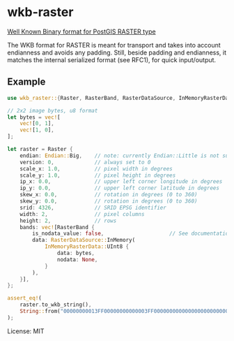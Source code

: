 # wkb-raster

[Well Known Binary format for PostGIS RASTER type](https://github.com/postgis/postgis/blob/master/raster/doc/RFC2-WellKnownBinaryFormat)

The WKB format for RASTER is meant for transport and
takes into account endianness and avoids any padding.
Still, beside padding and endianness, it matches the
internal serialized format (see RFC1), for quick
input/output.

## Example

```rust
use wkb_raster::{Raster, RasterBand, RasterDataSource, InMemoryRasterData, Endian};

// 2x2 image bytes, u8 format
let bytes = vec![
    vec![0, 1],
    vec![1, 0],
];

let raster = Raster {
    endian: Endian::Big,    // note: currently Endian::Little is not supported in PostGIS
    version: 0,             // always set to 0
    scale_x: 1.0,           // pixel width in degrees
    scale_y: 1.0,           // pixel height in degrees
    ip_x: 0.0,              // upper left corner longitude in degrees
    ip_y: 0.0,              // upper left corner latitude in degrees
    skew_x: 0.0,            // rotation in degrees (0 to 360)
    skew_y: 0.0,            // rotation in degrees (0 to 360)
    srid: 4326,             // SRID EPSG identifier
    width: 2,               // pixel columns
    height: 2,              // rows
    bands: vec![RasterBand {
        is_nodata_value: false,                     // See documentation, usually false
        data: RasterDataSource::InMemory(
            InMemoryRasterData::UInt8 {
                data: bytes,
                nodata: None,
            }
        ),
    }],
};

assert_eq!(
    raster.to_wkb_string(),
    String::from("00000000013FF00000000000003FF00000000000000000000000000000000000000000000000000000000000000000000000000000000010E600020002040000010100")
);
```

License: MIT
